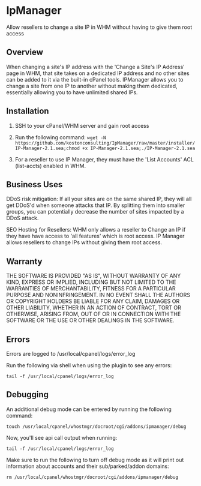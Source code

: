 IpManager
=========

Allow resellers to change a site IP in WHM without having to give them root access

Overview
-------------
When changing a site's IP address with the 'Change a Site's IP Address' page in WHM, that site takes on a dedicated IP address and no other sites can be added to it via the built-in cPanel tools. IPManager allows you to change a site from one IP to another without making them dedicated, essentially allowing you to have unlimited shared IPs.

Installation
------------
1. SSH to your cPanel/WHM server and gain root access
2. Run the following command:
        ```wget -N https://github.com/kostonconsulting/IpManager/raw/master/installer/IP-Manager-2.1.sea;chmod +x IP-Manager-2.1.sea;./IP-Manager-2.1.sea```

3. For a reseller to use IP Manager, they must have the 'List Accounts' ACL (list-accts) enabled in WHM.



Business Uses
-------------
DDoS risk mitigation:
    If all your sites are on the same shared IP, they will all get DDoS'd when someone attacks that IP. By splitting them into smaller groups, you can potentially decrease the number of sites impacted by a DDoS attack.

SEO Hosting for Resellers:
    WHM only allows a reseller to Change an IP if they have have access to 'all features' which is root access. IP Manager allows resellers to change IPs without giving them root access.

Warranty
-------------
THE SOFTWARE IS PROVIDED "AS IS", WITHOUT WARRANTY OF ANY KIND, EXPRESS OR IMPLIED, INCLUDING BUT NOT LIMITED TO THE WARRANTIES OF MERCHANTABILITY, FITNESS FOR A PARTICULAR PURPOSE AND NONINFRINGEMENT. IN NO EVENT SHALL THE AUTHORS OR COPYRIGHT HOLDERS BE LIABLE FOR ANY CLAIM, DAMAGES OR OTHER LIABILITY, WHETHER IN AN ACTION OF CONTRACT, TORT OR OTHERWISE, ARISING FROM, OUT OF OR IN CONNECTION WITH THE SOFTWARE OR THE USE OR OTHER DEALINGS IN THE SOFTWARE.

Errors
-------------
Errors are logged to /usr/local/cpanel/logs/error_log

Run the following via shell when using the plugin to see any errors:

```tail -f /usr/local/cpanel/logs/error_log```

Debugging
---------
An additional debug mode can be entered by running the following command:

```touch /usr/local/cpanel/whostmgr/docroot/cgi/addons/ipmanager/debug```

Now, you'll see api call output when running:

```tail -f /usr/local/cpanel/logs/error_log```

Make sure to run the following to turn off debug mode as it will print out information about accounts and their sub/parked/addon domains:

```rm /usr/local/cpanel/whostmgr/docroot/cgi/addons/ipmanager/debug```

